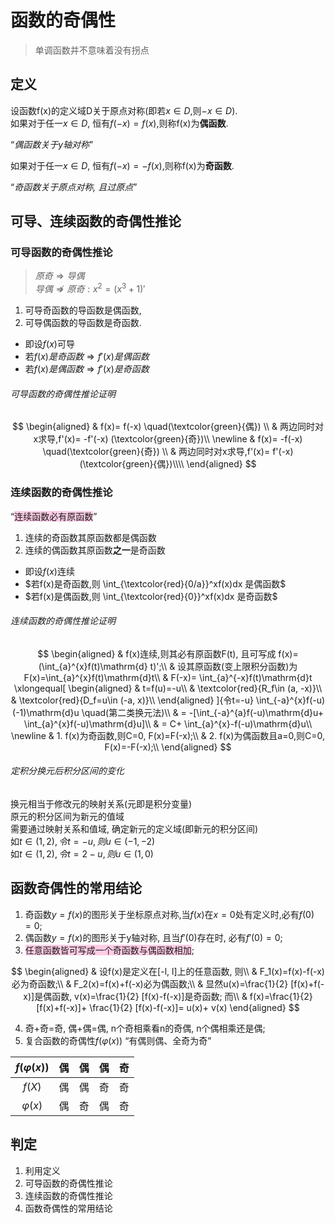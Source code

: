 # 函数的奇偶性

> 单调函数并不意味着没有拐点

## 定义

设函数f(x)的定义域D关于原点对称(即若$x\in D$,则$-x\in D$). <BR>
如果对于任一$x\in D$, 恒有$f(-x)=f(x)$,则称f(x)为**偶函数**.

<q>_偶函数关于y轴对称_</q>

如果对于任一$x\in D$, 恒有$f(-x)=-f(x)$,则称f(x)为**奇函数**.

<q>_奇函数关于原点对称, 且过原点_</q>

## 可导、连续函数的奇偶性推论

### 可导函数的奇偶性推论

> $原奇\Rightarrow 导偶$ <BR> $导偶 \nRightarrow 原奇: x^2=(x^3+1)'$

1. 可导奇函数的导函数是偶函数,
2. 可导偶函数的导函数是奇函数.

- 即设$f(x)$可导
- 若$f(x)是奇函数 \Rightarrow f'(x)是偶函数$
- 若$f(x)是偶函数 \Rightarrow f'(x)是奇函数$

###### 可导函数的奇偶性推论证明

$$
\begin{aligned}
	& f(x)= f(-x) \quad(\textcolor{green}{偶}) \\
	& 两边同时对x求导,f'(x)= -f'(-x) (\textcolor{green}{奇})\\
	\newline
	& f(x)= -f(-x) \quad(\textcolor{green}{奇}) \\
	& 两边同时对x求导,f'(x)= f'(-x) (\textcolor{green}{偶})\\\\
\end{aligned}
$$

### 连续函数的奇偶性推论

<q><span style="background-color:#ffcce5">连续函数必有原函数</span></q>

1. 连续的奇函数其原函数都是偶函数
2. 连续的偶函数其原函数**之一**是奇函数

- 即设$f(x)$连续
- $若f(x)是奇函数,则 \int_{\textcolor{red}{0/a}}^xf(x)dx 是偶函数$
- $若f(x)是偶函数,则 \int_{\textcolor{red}{0}}^xf(x)dx 是奇函数$

###### 连续函数的奇偶性推论证明

$$
\begin{aligned}
	& f(x)连续,则其必有原函数F(t), 且可写成
	f(x)= (\int_{a}^{x}f(t)\mathrm{d} t)';\\
	& 设其原函数(变上限积分函数)为F(x)=\int_{a}^{x}f(t)\mathrm{d}t\\
	& F(-x)= \int_{a}^{-x}f(t)\mathrm{d}t
	\xlongequal[
		\begin{aligned}
			& t=f(u)=-u\\
			& \textcolor{red}{R_f\in (a, -x)}\\
			& \textcolor{red}{D_f=u\in (-a, x)}\\
		\end{aligned}
	]{令t=-u}
	\int_{-a}^{x}f(-u)(-1)\mathrm{d}u \quad(第二类换元法)\\
	& = -[\int_{-a}^{a}f(-u)\mathrm{d}u+ \int_{a}^{x}f(-u)\mathrm{d}u]\\
	& = C+ \int_{a}^{x}-f(-u)\mathrm{d}u\\
	\newline
	& 1. f(x)为奇函数,则C=0, F(x)=F(-x);\\
	& 2. f(x)为偶函数且a=0,则C=0, F(x)=-F(-x);\\
\end{aligned}
$$

###### 定积分换元后积分区间的变化

换元相当于修改元的映射关系(元即是积分变量)<BR>
原元的积分区间为新元的值域<BR>
需要通过映射关系和值域, 确定新元的定义域(即新元的积分区间)<BR>
如$t\in (1,2), 令t=-u, 则u\in (-1, -2)$<BR>
如$t\in (1,2), 令t=2-u, 则u\in (1,0)$

## 函数奇偶性的常用结论

1. 奇函数$y=f(x)$的图形关于坐标原点对称,当$f(x)$在$x=0$处有定义时,必有$f(0)=0$;
2. 偶函数$y=f(x)$的图形关于y轴对称, 且当$f'(0)$存在时, 必有$f'(0)=0$;
3. <span style="background-color:#ffcce5">任意函数皆可写成一个奇函数与偶函数相加</span>;

$$
\begin{aligned}
	& 设f(x)是定义在[-l, l]上的任意函数, 则\\
	& F_1(x)=f(x)-f(-x)必为奇函数;\\
	& F_2(x)=f(x)+f(-x)必为偶函数;\\
	& 显然u(x)=\frac{1}{2} [f(x)+f(-x)]是偶函数, v(x)=\frac{1}{2} [f(x)-f(-x)]是奇函数; 而\\
	& f(x)=\frac{1}{2} [f(x)+f(-x)]+ \frac{1}{2} [f(x)-f(-x)]= u(x)+ v(x)
\end{aligned}
$$

4. 奇+奇=奇, 偶+偶=偶, n个奇相乘看n的奇偶, n个偶相乘还是偶;
5. 复合函数的奇偶性$f(\varphi(x))$ <q>有偶则偶、全奇为奇</q>

| $f(\varphi(x))$ | 偶  | 偶  | 偶  | 奇  |
| :-------------: | :-: | :-: | :-: | :-: |
|     $f(X)$      | 偶  | 偶  | 奇  | 奇  |
|  $\varphi(x)$   | 偶  | 奇  | 偶  | 奇  |

## 判定

1. 利用定义
2. 可导函数的奇偶性推论
3. 连续函数的奇偶性推论
4. 函数奇偶性的常用结论

